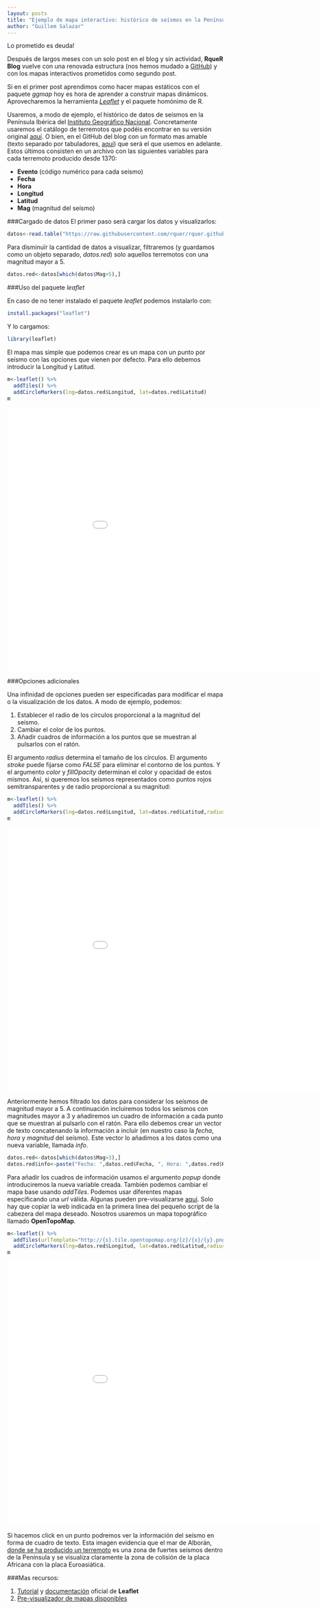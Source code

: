 ```yaml
---
layout: posts
title: "Ejemplo de mapa interactivo: histórico de seísmos en la Península Ibérica"
author: "Guillem Salazar"
---
```


Lo prometido es deuda!

Después de largos meses con un solo post en el blog y sin actividad, **RqueR Blog** vuelve con una renovada estructura (nos hemos mudado a [GitHub](https://github.com/rquer)) y con los mapas interactivos prometidos como segundo post.

Si en el primer post aprendimos como hacer mapas estáticos con el paquete *ggmap* hoy es hora de aprender a construir mapas dinámicos. Aprovecharemos la herramienta [*Leaflet*](http://leafletjs.com/) y el paquete homónimo de R.

Usaremos, a modo de ejemplo, el histórico de datos de seísmos en la Península Ibérica del [Instituto Geográfico Nacional](http://www.ign.es/ign/main/index.do). Concretamente usaremos el catálogo de terremotos que podéis encontrar en su versión original [aquí](http://www.ign.es/ign/layoutIn/sismoFormularioCatalogo.do). O bien, en el GitHub del blog con un formato mas amable (texto separado por tabuladores, [aquí](https://raw.githubusercontent.com/rquer/rquer.github.io/master/files/terremotos.txt)) que será el que usemos en adelante. Estos últimos consisten en un archivo con las siguientes variables para cada terremoto producido desde 1370:

- **Evento** (código numérico para cada seísmo)
- **Fecha**
- **Hora**
- **Longitud**
- **Latitud**
- **Mag** (magnitud del seísmo)




###Cargado de datos
El primer paso será cargar los datos y visualizarlos:

```r
datos<-read.table("https://raw.githubusercontent.com/rquer/rquer.github.io/master/files/terremotos.txt",sep="\t",header=T)
```

Para disminuïr la cantidad de datos a visualizar, filtraremos (y guardamos como un objeto separado, *datos.red*) solo aquellos terremotos con una magnitud mayor a 5.

```r
datos.red<-datos[which(datos$Mag>5),]
```

###Uso del paquete *leaflet*

En caso de no tener instalado el paquete *leaflet* podemos instalarlo con:

```r
install.packages("leaflet")
```

Y lo cargamos:

```r
library(leaflet)
```

El mapa mas simple que podemos crear es un mapa con un punto por seísmo con las opciones que vienen por defecto. Para ello debemos introducir la Longitud y Latitud.

```r
m<-leaflet() %>%
  addTiles() %>%
  addCircleMarkers(lng=datos.red$Longitud, lat=datos.red$Latitud)
m
```

<div class="container">
    <iframe src="/figures/Leaflet_map1.html" height="615" width="1000" allowfullscreen="" frameborder="0">
    </iframe>
</div>

###Opciones adicionales

Una infinidad de opciones pueden ser especificadas para modificar el mapa o la visualización de los datos. A modo de ejemplo, podemos:

1. Establecer el radio de los círculos proporcional a la magnitud del seísmo.
2. Cambiar el color de los puntos.
3. Añadir cuadros de información a los puntos que se muestran al pulsarlos con el ratón.

El argumento *radius* determina el tamaño de los círculos. El argumento *stroke* puede fijarse como *FALSE* para eliminar el contorno de los puntos. Y el argumento *color* y *fillOpacity* determinan el color y opacidad de estos mismos. Así, si queremos los seísmos representados como puntos rojos semitransparentes y de radio proporcional a su magnitud:

```r
m<-leaflet() %>%
  addTiles() %>%
  addCircleMarkers(lng=datos.red$Longitud, lat=datos.red$Latitud,radius=datos.red$Mag,stroke=F,color="red",fillOpacity=0.5)
m
```

<div class="container">
    <iframe src="/figures/Leaflet_map2.html" height="615" width="1000" allowfullscreen="" frameborder="0">
    </iframe>
</div>


Anteriormente hemos filtrado los datos para considerar los seísmos de magnitud mayor a 5. A continuación incluiremos todos los seísmos con magnitudes mayor a 3 y añadiremos un cuadro de información a cada punto que se muestran al pulsarlo con el ratón. Para ello debemos crear un vector de texto concatenando la información a incluir (en nuestro caso la *fecha*, *hora* y *magnitud* del seísmo). Este vector lo añadimos a los datos como una nueva variable, llamada *info*.

```r
datos.red<-datos[which(datos$Mag>3),]
datos.red$info<-paste("Fecha: ",datos.red$Fecha, ", Hora: ",datos.red$Hora,", Magnitud: ",datos.red$Mag,sep="")
```

Para añadir los cuadros de información usamos el argumento *popup* donde introduciremos la nueva variable creada. También podemos cambiar el mapa base usando *addTiles*. Podemos usar diferentes mapas especificando una *url* válida. Algunas pueden pre-visualizarse [aquí](http://leaflet-extras.github.io/leaflet-providers/preview/). Solo hay que copiar la web indicada en la primera linea del pequeño script de la cabezera del mapa deseado. Nosotros usaremos un mapa topográfico llamado **OpenTopoMap**. 

```r
m<-leaflet() %>%
  addTiles(urlTemplate="http://{s}.tile.opentopomap.org/{z}/{x}/{y}.png") %>%  # Add default OpenStreetMap map tiles
  addCircleMarkers(lng=datos.red$Longitud, lat=datos.red$Latitud,radius=datos.red$Mag/2,popup=datos.red$info,stroke=F,color="red",fillOpacity=0.5)
m
```

<div class="container">
    <iframe src="/figures/Leaflet_map3.html" height="615" width="1000" allowfullscreen="" frameborder="0">
    </iframe>
</div>


Si hacemos click en un punto podremos ver la información del seísmo en forma de cuadro de texto.
Esta imagen evidencia que el mar de Alborán, [donde se ha producido un terremoto](http://politica.elpais.com/politica/2016/01/25/actualidad/1453697500_397724.html) es una zona de fuertes seísmos dentro de la Península y se visualiza claramente la zona de colisión de la placa Africana con la placa Euroasiática.

###Mas recursos:
1. [Tutorial](http://leafletjs.com/examples.html) y [documentación](http://leafletjs.com/reference.html) oficial de **Leaflet**
2. [Pre-visualizador de mapas disponibles](http://leaflet-extras.github.io/leaflet-providers/preview/)
